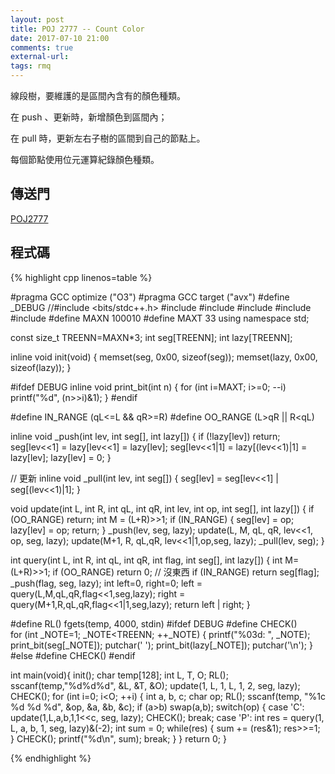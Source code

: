 ```yaml
---
layout: post
title: POJ 2777 -- Count Color
date: 2017-07-10 21:00
comments: true
external-url:
tags: rmq
---
```


線段樹，要維護的是區間內含有的顏色種類。

在 push 、更新時，新增顏色到區間內；

在 pull 時，更新左右子樹的區間到自己的節點上。

每個節點使用位元運算紀錄顏色種類。

## 傳送門

[POJ2777](http://poj.org/problem?id=2777)

## 程式碼

{% highlight cpp linenos=table %}

#pragma GCC optimize ("O3")
#pragma GCC target ("avx")
#define _DEBUG
//#include <bits/stdc++.h>
#include <cstdio>
#include <cstdlib>
#include <cstring>
#include <algorithm>
#include <functional>
#define MAXN 100010
#define MAXT 33
using namespace std;

const size_t TREENN=MAXN*3;
int  seg[TREENN];
int lazy[TREENN];

inline void init(void) {
    memset(seg, 0x00, sizeof(seg));
    memset(lazy, 0x00, sizeof(lazy));
}

#ifdef DEBUG
inline void print_bit(int n) {
    for (int i=MAXT; i>=0; --i) printf("%d", (n>>i)&1);
}
#endif

#define IN_RANGE (qL<=L && qR>=R)
#define OO_RANGE (L>qR || R<qL)

inline void _push(int lev, int seg[], int lazy[]) {
    if (!lazy[lev]) return;
    seg[lev<<1] = lazy[lev<<1] = lazy[lev];
    seg[lev<<1|1] = lazy[(lev<<1)|1] = lazy[lev];
    lazy[lev] = 0;
}

// 更新
inline void _pull(int lev, int seg[]) { seg[lev] = seg[lev<<1] | seg[(lev<<1)|1]; }

void update(int L, int R, int qL, int qR, int lev, int op, int seg[], int lazy[]) {
    if (OO_RANGE) return;
    int M = (L+R)>>1;
    if (IN_RANGE) {
        seg[lev] = op;
        lazy[lev] = op;
        return;
    }
    _push(lev, seg, lazy);
    update(L, M, qL, qR, lev<<1, op, seg, lazy);
    update(M+1, R, qL,qR, lev<<1|1,op,seg, lazy);
    _pull(lev, seg);
}

int query(int L, int R, int qL, int qR, int flag, int seg[], int lazy[]) {
    int M=(L+R)>>1;
    if (OO_RANGE) return 0; // 沒東西
    if (IN_RANGE) return seg[flag];
    _push(flag, seg, lazy);
    int left=0, right=0;
    left = query(L,M,qL,qR,flag<<1,seg,lazy);
    right = query(M+1,R,qL,qR,flag<<1|1,seg,lazy);
    return left | right;
}

#define RL() fgets(temp, 4000, stdin)
#ifdef DEBUG
#define CHECK()  \
    for (int _NOTE=1; _NOTE<TREENN; ++_NOTE) { printf("%03d: ", _NOTE); print_bit(seg[_NOTE]); putchar(' '); print_bit(lazy[_NOTE]); putchar('\n'); }
#else
#define CHECK()
#endif

int main(void){
    init();
    char temp[128];
    int L, T, O;
    RL();
    sscanf(temp,"%d%d%d", &L, &T, &O);
    update(1, L, 1, L, 1, 2, seg, lazy);
    CHECK();
    for (int i=0; i<O; ++i) {
        int a, b, c;
        char op;
        RL();
        sscanf(temp, "%1c %d %d %d", &op, &a, &b, &c);
        if (a>b) swap(a,b);
        switch(op) {
            case 'C':
                update(1,L,a,b,1,1<<c, seg, lazy);
                CHECK();
                break;
            case 'P':
                int res = query(1, L, a, b, 1, seg, lazy)&(-2);
                int sum = 0;
                while(res) { sum += (res&1); res>>=1; }
                CHECK();
                printf("%d\n", sum);
                break;
        }
    }
    return 0;
}

{% endhighlight %}

